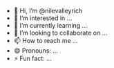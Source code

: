 - 👋 Hi, I’m @nilevalleyrich
- 👀 I’m interested in ...
- 🌱 I’m currently learning ...
- 💞️ I’m looking to collaborate on ...
- 📫 How to reach me ...
- 😄 Pronouns: ...
- ⚡ Fun fact: ...

<!---
nilevalleyrich/nilevalleyrich is a ✨ special ✨ repository because its `README.md` (this file) appears on your GitHub profile.
You can click the Preview link to take a look at your changes.
--->
